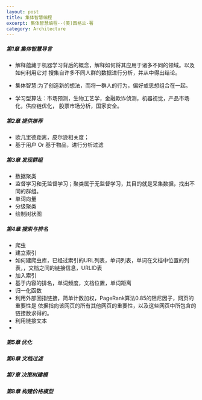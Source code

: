 ```yaml
---
layout: post
title: 集体智慧编程
excerpt: 集体智慧编程--(美)西格兰-著
category: Architecture
---
```


##### 第1章 集体智慧导言

- 解释蕴藏于机器学习背后的概念，解释如何将其应用于诸多不同的领域。以及如何利用它对
搜集自许多不同人群的数据进行分析，并从中得出结论。

- 集体智慧:为了创造新的想法，而将一群人的行为，偏好或思想组合在一起。
- 学习型算法：市场预测，生物工艺学，金融欺诈侦测，机器视觉，产品市场化，供应链优化，
股票市场分析，国家安全。

##### 第2章 提供推荐

- 欧几里德距离，皮尔逊相关度；
- 基于用户 Or 基于物品，进行分析过滤

##### 第3章 发现群组

- 数据聚类
- 监督学习和无监督学习；聚类属于无监督学习，其目的就是采集数据，找出不同的群组。
- 单词向量
- 分级聚类
- 绘制树状图

##### 第4章 搜索与排名

- 爬虫
- 建立索引
- 如何建爬虫库，已经过索引的URL列表，单词列表，单词在文档中位置的列表，，文档之间的链接信息，URLID表
- 加入索引
- 基于内容的排名，单词频度，文档位置，单词距离
- 归一化函数
- 利用外部回指链接，简单计数加权，PageRank算法0.85的阻尼因子，网页的重要性是
依据指向该网页的所有其他网页的重要性，以及这些网页中所包含的链接数求得的。
- 利用链接文本
-

##### 第5章 优化
##### 第6章 文档过滤
##### 第7章 决策树建模
##### 第8章 构建价格模型
